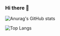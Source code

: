 ### Hi there 👋
![Anurag's GitHub stats](https://github-readme-stats.vercel.app/api?username=BOumaima&show_icons=true&theme=transparent)

![Top Langs](https://github-readme-stats.vercel.app/api/top-langs/?username=BOumaima&hide_progress=true)

